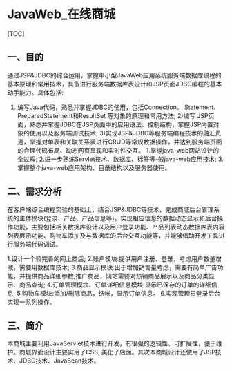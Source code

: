 # JavaWeb_在线商城

[TOC]

## 一、目的
​         通过JSP&JDBC的综合运用，掌握中小型JavaWeb应用系统服务端数据库编程的基本原理和常用技术，具备进行服务端数据库表设计和JSP页面JDBC编程的基本动手能力。
​         具体包括:
1) 编写Java代码，熟悉并掌握JDBC的使用，包括Connection、 Statement、PreparedStatement和ResultSet 等对象的原理和常用方法;
2)编写 JSP页面，熟悉并掌握JDBC在JSP页面中的应用语法、控制结构，掌握JSP内置对象的使用以及服务端调试技术;
3)实现JSP&JDBC等服务端编程技术的融汇贯通，掌握对单表和关联关系表进行CRUD等常规数据操作，并达到服务端页面的合理代码布局、动态网页呈现和实时性交互。
1.掌握java-web网站设计的全过程;
2.进一步熟练Servlet技术、数据库、标签等-般java-web应用技术;
3.掌握整个java-web应用架构、目录结构以及服务器使用。

## 二、需求分析
​        在客户端综合编程实验的基础上，结合JSP&JDBC等技术，完成商城后台管理系统的主体模块(登录、产品、产品信息等)，实现相应信息的数据动态显示和后台操作功能，主要包括相关数据库设计以及用户登录功能、产品列表动态数据库表内容列表展示功能、购物车添加及与数据库的后台交互功能等，并能够借助开发工具进行服务端代码调试。

1.设计一个较完善的网上商店;
2.账户模块:提供用户注册、登录，考虑用户数量增减，需要用数据库技术;
3.商品显示模块:出于增加销售量考虑，需要有简单广告功能，并提供商品详细参数;推广商品，网站需要对热销商品展示以及商品分类显示、商品查询;
4.订单管理模块、订单详细信息模块:显示已保存的订单的详细信息;
5.购物车模块:添加/删除商品，结帐，显示订单信息。
6.实现管理员登录后台实现一系列操作。

## 三、简介
本商城主要利用JavaServlet技术进行开发，有很强的逻辑性、可扩展性，便于维护。商城界面设计主要实用了CSS, 美化了店面。其次本商城设计还使用了JSP技术、JDBC技术、JavaBean技术。
